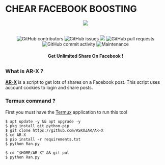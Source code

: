 # CHEAR FACEBOOK BOOSTING
<div align="center">
  <img src="Data/img.jpg">
  <br>
  <br>
  <p>
    <img alt="GitHub contributors" src="https://img.shields.io/github/contributors/ASKOZAR/AR-X">
    <img alt="GitHub issues" src="https://img.shields.io/github/issues/ASKOZAR/AR-X">
    <img src="https://img.shields.io/badge/PRs-welcome-brightgreen.svg?style=shields">
    <img alt="GitHub pull requests" src="https://img.shields.io/github/issues-pr/ASKOZAR/AR-X">
    <img alt="GitHub commit activity" src="https://img.shields.io/github/commit-activity/m/ASKOZAR/AR-X">
    <img alt="Maintenance" src="https://img.shields.io/maintenance/no/2024">
  </p>
  <h4>Get Unlimited Share On Facebook !</h4>
</div>

##

### What is AR-X ?
[**AR-X**](https://github.com/ASKOZAR/AR-X) is a script to get lots of shares on a Facebook post. This script uses account cookies to login and share posts.

### Termux command ?
First you must have the [Termux](https://f-droid.org/repo/com.termux_118.apk) application to run this tool
```
$ apt update -y && apt upgrade -y
$ pkg install git python-pip
$ git clone https://github.com/ASKOZAR/AR-X
$ cd AR-X
$ pip install -r requirements.txt
$ python Ran.py
```
```
$ cd "$HOME/AR-X" && git pul
$ python Ran.py
```
